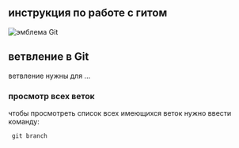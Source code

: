 ## инструкция по работе с гитом

![эмблема Git](besya.jpg)

## ветвление в Git 

ветвление нужны для ...

### просмотр всех веток

чтобы просмотреть список всех имеющихся веток нужно ввести команду:

     git branch

